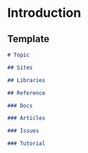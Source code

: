# Introduction

## Template

```markdown
# Topic

## Sites

## Libraries

## Reference

### Docs

### Articles

### Issues

### Tutorial
```